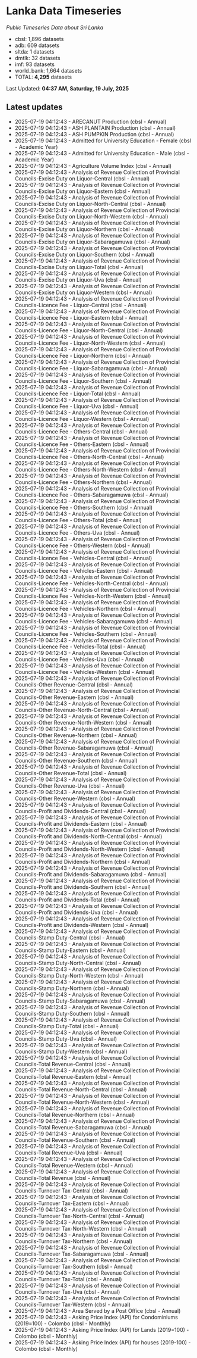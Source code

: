 # Lanka Data Timeseries
*Public Timeseries Data about Sri Lanka*

* cbsl: 1,896 datasets
* adb: 609 datasets
* sltda: 1 datasets
* dmtlk: 32 datasets
* imf: 93 datasets
* world_bank: 1,664 datasets
* TOTAL: **4,295** datasets

Last Updated: **04:37 AM, Saturday, 19 July, 2025**

## Latest updates

* 2025-07-19 04:12:43 - ARECANUT Production (cbsl - Annual)
* 2025-07-19 04:12:43 - ASH PLANTAIN Production (cbsl - Annual)
* 2025-07-19 04:12:43 - ASH PUMPKIN Production (cbsl - Annual)
* 2025-07-19 04:12:43 - Admitted for University Education - Female (cbsl - Academic Year)
* 2025-07-19 04:12:43 - Admitted for University Education - Male (cbsl - Academic Year)
* 2025-07-19 04:12:43 - Agriculture Volume Index (cbsl - Annual)
* 2025-07-19 04:12:43 - Analysis of Revenue Collection of Provincial Councils-Excise Duty on Liquor-Central (cbsl - Annual)
* 2025-07-19 04:12:43 - Analysis of Revenue Collection of Provincial Councils-Excise Duty on Liquor-Eastern (cbsl - Annual)
* 2025-07-19 04:12:43 - Analysis of Revenue Collection of Provincial Councils-Excise Duty on Liquor-North-Central (cbsl - Annual)
* 2025-07-19 04:12:43 - Analysis of Revenue Collection of Provincial Councils-Excise Duty on Liquor-North-Western (cbsl - Annual)
* 2025-07-19 04:12:43 - Analysis of Revenue Collection of Provincial Councils-Excise Duty on Liquor-Northern (cbsl - Annual)
* 2025-07-19 04:12:43 - Analysis of Revenue Collection of Provincial Councils-Excise Duty on Liquor-Sabaragamuwa (cbsl - Annual)
* 2025-07-19 04:12:43 - Analysis of Revenue Collection of Provincial Councils-Excise Duty on Liquor-Southern (cbsl - Annual)
* 2025-07-19 04:12:43 - Analysis of Revenue Collection of Provincial Councils-Excise Duty on Liquor-Total (cbsl - Annual)
* 2025-07-19 04:12:43 - Analysis of Revenue Collection of Provincial Councils-Excise Duty on Liquor-Uva (cbsl - Annual)
* 2025-07-19 04:12:43 - Analysis of Revenue Collection of Provincial Councils-Excise Duty on Liquor-Western (cbsl - Annual)
* 2025-07-19 04:12:43 - Analysis of Revenue Collection of Provincial Councils-Licence Fee - Liquor-Central (cbsl - Annual)
* 2025-07-19 04:12:43 - Analysis of Revenue Collection of Provincial Councils-Licence Fee - Liquor-Eastern (cbsl - Annual)
* 2025-07-19 04:12:43 - Analysis of Revenue Collection of Provincial Councils-Licence Fee - Liquor-North-Central (cbsl - Annual)
* 2025-07-19 04:12:43 - Analysis of Revenue Collection of Provincial Councils-Licence Fee - Liquor-North-Western (cbsl - Annual)
* 2025-07-19 04:12:43 - Analysis of Revenue Collection of Provincial Councils-Licence Fee - Liquor-Northern (cbsl - Annual)
* 2025-07-19 04:12:43 - Analysis of Revenue Collection of Provincial Councils-Licence Fee - Liquor-Sabaragamuwa (cbsl - Annual)
* 2025-07-19 04:12:43 - Analysis of Revenue Collection of Provincial Councils-Licence Fee - Liquor-Southern (cbsl - Annual)
* 2025-07-19 04:12:43 - Analysis of Revenue Collection of Provincial Councils-Licence Fee - Liquor-Total (cbsl - Annual)
* 2025-07-19 04:12:43 - Analysis of Revenue Collection of Provincial Councils-Licence Fee - Liquor-Uva (cbsl - Annual)
* 2025-07-19 04:12:43 - Analysis of Revenue Collection of Provincial Councils-Licence Fee - Liquor-Western (cbsl - Annual)
* 2025-07-19 04:12:43 - Analysis of Revenue Collection of Provincial Councils-Licence Fee - Others-Central (cbsl - Annual)
* 2025-07-19 04:12:43 - Analysis of Revenue Collection of Provincial Councils-Licence Fee - Others-Eastern (cbsl - Annual)
* 2025-07-19 04:12:43 - Analysis of Revenue Collection of Provincial Councils-Licence Fee - Others-North-Central (cbsl - Annual)
* 2025-07-19 04:12:43 - Analysis of Revenue Collection of Provincial Councils-Licence Fee - Others-North-Western (cbsl - Annual)
* 2025-07-19 04:12:43 - Analysis of Revenue Collection of Provincial Councils-Licence Fee - Others-Northern (cbsl - Annual)
* 2025-07-19 04:12:43 - Analysis of Revenue Collection of Provincial Councils-Licence Fee - Others-Sabaragamuwa (cbsl - Annual)
* 2025-07-19 04:12:43 - Analysis of Revenue Collection of Provincial Councils-Licence Fee - Others-Southern (cbsl - Annual)
* 2025-07-19 04:12:43 - Analysis of Revenue Collection of Provincial Councils-Licence Fee - Others-Total (cbsl - Annual)
* 2025-07-19 04:12:43 - Analysis of Revenue Collection of Provincial Councils-Licence Fee - Others-Uva (cbsl - Annual)
* 2025-07-19 04:12:43 - Analysis of Revenue Collection of Provincial Councils-Licence Fee - Others-Western (cbsl - Annual)
* 2025-07-19 04:12:43 - Analysis of Revenue Collection of Provincial Councils-Licence Fee - Vehicles-Central (cbsl - Annual)
* 2025-07-19 04:12:43 - Analysis of Revenue Collection of Provincial Councils-Licence Fee - Vehicles-Eastern (cbsl - Annual)
* 2025-07-19 04:12:43 - Analysis of Revenue Collection of Provincial Councils-Licence Fee - Vehicles-North-Central (cbsl - Annual)
* 2025-07-19 04:12:43 - Analysis of Revenue Collection of Provincial Councils-Licence Fee - Vehicles-North-Western (cbsl - Annual)
* 2025-07-19 04:12:43 - Analysis of Revenue Collection of Provincial Councils-Licence Fee - Vehicles-Northern (cbsl - Annual)
* 2025-07-19 04:12:43 - Analysis of Revenue Collection of Provincial Councils-Licence Fee - Vehicles-Sabaragamuwa (cbsl - Annual)
* 2025-07-19 04:12:43 - Analysis of Revenue Collection of Provincial Councils-Licence Fee - Vehicles-Southern (cbsl - Annual)
* 2025-07-19 04:12:43 - Analysis of Revenue Collection of Provincial Councils-Licence Fee - Vehicles-Total (cbsl - Annual)
* 2025-07-19 04:12:43 - Analysis of Revenue Collection of Provincial Councils-Licence Fee - Vehicles-Uva (cbsl - Annual)
* 2025-07-19 04:12:43 - Analysis of Revenue Collection of Provincial Councils-Licence Fee - Vehicles-Western (cbsl - Annual)
* 2025-07-19 04:12:43 - Analysis of Revenue Collection of Provincial Councils-Other Revenue-Central (cbsl - Annual)
* 2025-07-19 04:12:43 - Analysis of Revenue Collection of Provincial Councils-Other Revenue-Eastern (cbsl - Annual)
* 2025-07-19 04:12:43 - Analysis of Revenue Collection of Provincial Councils-Other Revenue-North-Central (cbsl - Annual)
* 2025-07-19 04:12:43 - Analysis of Revenue Collection of Provincial Councils-Other Revenue-North-Western (cbsl - Annual)
* 2025-07-19 04:12:43 - Analysis of Revenue Collection of Provincial Councils-Other Revenue-Northern (cbsl - Annual)
* 2025-07-19 04:12:43 - Analysis of Revenue Collection of Provincial Councils-Other Revenue-Sabaragamuwa (cbsl - Annual)
* 2025-07-19 04:12:43 - Analysis of Revenue Collection of Provincial Councils-Other Revenue-Southern (cbsl - Annual)
* 2025-07-19 04:12:43 - Analysis of Revenue Collection of Provincial Councils-Other Revenue-Total (cbsl - Annual)
* 2025-07-19 04:12:43 - Analysis of Revenue Collection of Provincial Councils-Other Revenue-Uva (cbsl - Annual)
* 2025-07-19 04:12:43 - Analysis of Revenue Collection of Provincial Councils-Other Revenue-Western (cbsl - Annual)
* 2025-07-19 04:12:43 - Analysis of Revenue Collection of Provincial Councils-Profit and Dividends-Central (cbsl - Annual)
* 2025-07-19 04:12:43 - Analysis of Revenue Collection of Provincial Councils-Profit and Dividends-Eastern (cbsl - Annual)
* 2025-07-19 04:12:43 - Analysis of Revenue Collection of Provincial Councils-Profit and Dividends-North-Central (cbsl - Annual)
* 2025-07-19 04:12:43 - Analysis of Revenue Collection of Provincial Councils-Profit and Dividends-North-Western (cbsl - Annual)
* 2025-07-19 04:12:43 - Analysis of Revenue Collection of Provincial Councils-Profit and Dividends-Northern (cbsl - Annual)
* 2025-07-19 04:12:43 - Analysis of Revenue Collection of Provincial Councils-Profit and Dividends-Sabaragamuwa (cbsl - Annual)
* 2025-07-19 04:12:43 - Analysis of Revenue Collection of Provincial Councils-Profit and Dividends-Southern (cbsl - Annual)
* 2025-07-19 04:12:43 - Analysis of Revenue Collection of Provincial Councils-Profit and Dividends-Total (cbsl - Annual)
* 2025-07-19 04:12:43 - Analysis of Revenue Collection of Provincial Councils-Profit and Dividends-Uva (cbsl - Annual)
* 2025-07-19 04:12:43 - Analysis of Revenue Collection of Provincial Councils-Profit and Dividends-Western (cbsl - Annual)
* 2025-07-19 04:12:43 - Analysis of Revenue Collection of Provincial Councils-Stamp Duty-Central (cbsl - Annual)
* 2025-07-19 04:12:43 - Analysis of Revenue Collection of Provincial Councils-Stamp Duty-Eastern (cbsl - Annual)
* 2025-07-19 04:12:43 - Analysis of Revenue Collection of Provincial Councils-Stamp Duty-North-Central (cbsl - Annual)
* 2025-07-19 04:12:43 - Analysis of Revenue Collection of Provincial Councils-Stamp Duty-North-Western (cbsl - Annual)
* 2025-07-19 04:12:43 - Analysis of Revenue Collection of Provincial Councils-Stamp Duty-Northern (cbsl - Annual)
* 2025-07-19 04:12:43 - Analysis of Revenue Collection of Provincial Councils-Stamp Duty-Sabaragamuwa (cbsl - Annual)
* 2025-07-19 04:12:43 - Analysis of Revenue Collection of Provincial Councils-Stamp Duty-Southern (cbsl - Annual)
* 2025-07-19 04:12:43 - Analysis of Revenue Collection of Provincial Councils-Stamp Duty-Total (cbsl - Annual)
* 2025-07-19 04:12:43 - Analysis of Revenue Collection of Provincial Councils-Stamp Duty-Uva (cbsl - Annual)
* 2025-07-19 04:12:43 - Analysis of Revenue Collection of Provincial Councils-Stamp Duty-Western (cbsl - Annual)
* 2025-07-19 04:12:43 - Analysis of Revenue Collection of Provincial Councils-Total Revenue-Central (cbsl - Annual)
* 2025-07-19 04:12:43 - Analysis of Revenue Collection of Provincial Councils-Total Revenue-Eastern (cbsl - Annual)
* 2025-07-19 04:12:43 - Analysis of Revenue Collection of Provincial Councils-Total Revenue-North-Central (cbsl - Annual)
* 2025-07-19 04:12:43 - Analysis of Revenue Collection of Provincial Councils-Total Revenue-North-Western (cbsl - Annual)
* 2025-07-19 04:12:43 - Analysis of Revenue Collection of Provincial Councils-Total Revenue-Northern (cbsl - Annual)
* 2025-07-19 04:12:43 - Analysis of Revenue Collection of Provincial Councils-Total Revenue-Sabaragamuwa (cbsl - Annual)
* 2025-07-19 04:12:43 - Analysis of Revenue Collection of Provincial Councils-Total Revenue-Southern (cbsl - Annual)
* 2025-07-19 04:12:43 - Analysis of Revenue Collection of Provincial Councils-Total Revenue-Uva (cbsl - Annual)
* 2025-07-19 04:12:43 - Analysis of Revenue Collection of Provincial Councils-Total Revenue-Western (cbsl - Annual)
* 2025-07-19 04:12:43 - Analysis of Revenue Collection of Provincial Councils-Total Revenue (cbsl - Annual)
* 2025-07-19 04:12:43 - Analysis of Revenue Collection of Provincial Councils-Turnover Tax-Central (cbsl - Annual)
* 2025-07-19 04:12:43 - Analysis of Revenue Collection of Provincial Councils-Turnover Tax-Eastern (cbsl - Annual)
* 2025-07-19 04:12:43 - Analysis of Revenue Collection of Provincial Councils-Turnover Tax-North-Central (cbsl - Annual)
* 2025-07-19 04:12:43 - Analysis of Revenue Collection of Provincial Councils-Turnover Tax-North-Western (cbsl - Annual)
* 2025-07-19 04:12:43 - Analysis of Revenue Collection of Provincial Councils-Turnover Tax-Northern (cbsl - Annual)
* 2025-07-19 04:12:43 - Analysis of Revenue Collection of Provincial Councils-Turnover Tax-Sabaragamuwa (cbsl - Annual)
* 2025-07-19 04:12:43 - Analysis of Revenue Collection of Provincial Councils-Turnover Tax-Southern (cbsl - Annual)
* 2025-07-19 04:12:43 - Analysis of Revenue Collection of Provincial Councils-Turnover Tax-Total (cbsl - Annual)
* 2025-07-19 04:12:43 - Analysis of Revenue Collection of Provincial Councils-Turnover Tax-Uva (cbsl - Annual)
* 2025-07-19 04:12:43 - Analysis of Revenue Collection of Provincial Councils-Turnover Tax-Western (cbsl - Annual)
* 2025-07-19 04:12:43 - Area Served by a Post Office (cbsl - Annual)
* 2025-07-19 04:12:43 - Asking Price Index (API) for Condominiums (2019=100) - Colombo (cbsl - Monthly)
* 2025-07-19 04:12:43 - Asking Price Index (API) for Lands (2019=100) - Colombo (cbsl - Monthly)
* 2025-07-19 04:12:43 - Asking Price Index (API) for houses (2019-100) - Colombo (cbsl - Monthly)